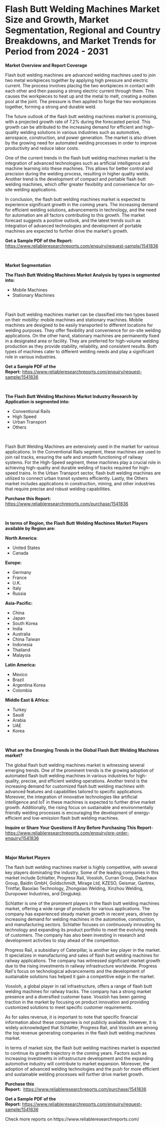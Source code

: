 <p><h1>Flash Butt Welding Machines Market Size and Growth, Market Segmentation, Regional and Country Breakdowns, and Market Trends for Period from 2024 -  2031</h1></p><p><strong>Market Overview and Report Coverage</strong></p>
<p><p>Flash butt welding machines are advanced welding machines used to join two metal workpieces together by applying high pressure and electric current. The process involves placing the two workpieces in contact with each other and then passing a strong electric current through them. This causes the workpieces to heat up and the metal to melt, creating a molten pool at the joint. The pressure is then applied to forge the two workpieces together, forming a strong and durable weld.</p><p>The future outlook of the flash butt welding machines market is promising, with a projected growth rate of 7.2% during the forecasted period. This growth can be attributed to the increasing demand for efficient and high-quality welding solutions in various industries such as automotive, aerospace, construction, and power generation. The market is also driven by the growing need for automated welding processes in order to improve productivity and reduce labor costs.</p><p>One of the current trends in the flash butt welding machines market is the integration of advanced technologies such as artificial intelligence and machine learning into these machines. This allows for better control and precision during the welding process, resulting in higher quality welds. Another trend is the development of compact and portable flash butt welding machines, which offer greater flexibility and convenience for on-site welding applications.</p><p>In conclusion, the flash butt welding machines market is expected to experience significant growth in the coming years. The increasing demand for efficient welding solutions, advancements in technology, and the need for automation are all factors contributing to this growth. The market forecast suggests a positive outlook, and the latest trends such as integration of advanced technologies and development of portable machines are expected to further drive the market's growth.</p></p>
<p><strong>Get a Sample PDF of the Report:</strong> <a href="https://www.reliableresearchreports.com/enquiry/request-sample/1541836">https://www.reliableresearchreports.com/enquiry/request-sample/1541836</a></p>
<p>&nbsp;</p>
<p><strong>Market Segmentation</strong></p>
<p><strong>The Flash Butt Welding Machines Market Analysis by types is segmented into:</strong></p>
<p><ul><li>Mobile Machines</li><li>Stationary Machines</li></ul></p>
<p>&nbsp;</p>
<p><p>Flash butt welding machines market can be classified into two types based on their mobility: mobile machines and stationary machines. Mobile machines are designed to be easily transported to different locations for welding purposes. They offer flexibility and convenience for on-site welding applications. On the other hand, stationary machines are permanently fixed in a designated area or facility. They are preferred for high-volume welding production as they provide stability, reliability, and consistent results. Both types of machines cater to different welding needs and play a significant role in various industries.</p></p>
<p><strong>Get a Sample PDF of the Report:</strong>&nbsp;<a href="https://www.reliableresearchreports.com/enquiry/request-sample/1541836">https://www.reliableresearchreports.com/enquiry/request-sample/1541836</a></p>
<p>&nbsp;</p>
<p><strong>The Flash Butt Welding Machines Market Industry Research by Application is segmented into:</strong></p>
<p><ul><li>Conventional Rails</li><li>High Speed</li><li>Urban Transport</li><li>Others</li></ul></p>
<p>&nbsp;</p>
<p><p>Flash Butt Welding Machines are extensively used in the market for various applications. In the Conventional Rails segment, these machines are used to join rail tracks, ensuring the safe and smooth functioning of railway systems. For the High-Speed segment, these machines play a crucial role in achieving high-quality and durable welding of tracks required for high-speed trains. In the Urban Transport sector, flash butt welding machines are utilized to connect urban transit systems efficiently. Lastly, the Others market includes applications in construction, mining, and other industries that require precise and robust welding capabilities.</p></p>
<p><strong>Purchase this Report:</strong>&nbsp; <a href="https://www.reliableresearchreports.com/purchase/1541836">https://www.reliableresearchreports.com/purchase/1541836</a></p>
<p>&nbsp;</p>
<p><strong>In terms of Region, the Flash Butt Welding Machines Market Players available by Region are:</strong></p>
<p>
    <p> <strong> North America: </strong>
        <ul>
            <li>United States</li>
            <li>Canada</li>
        </ul>
        </p> 
    <p> <strong> Europe: </strong>
        <ul>
            <li>Germany</li>
            <li>France</li>
            <li>U.K.</li>
            <li>Italy</li>
            <li>Russia</li>
        </ul>
        </p> 
    <p> <strong> Asia-Pacific: </strong>
        <ul>
            <li>China</li>
            <li>Japan</li>
            <li>South Korea</li>
            <li>India</li>
            <li>Australia</li>
            <li>China Taiwan</li>
            <li>Indonesia</li>
            <li>Thailand</li>
            <li>Malaysia</li>
        </ul>
        </p> 
    <p> <strong> Latin America: </strong>
        <ul>
            <li>Mexico</li>
            <li>Brazil</li>
            <li>Argentina Korea</li>
            <li>Colombia</li>
        </ul>
        </p> 
    <p> <strong> Middle East & Africa: </strong>
        <ul>
            <li>Turkey</li>
            <li>Saudi</li>
            <li>Arabia</li>
            <li>UAE</li>
            <li>Korea</li>
        </ul>
    </p>
    </p>
<p>&nbsp;</p>
<p><strong>What are the Emerging Trends in the Global Flash Butt Welding Machines market?</strong></p>
<p><p>The global flash butt welding machines market is witnessing several emerging trends. One of the prominent trends is the growing adoption of automated flash butt welding machines in various industries for high-quality, precise, and efficient welding operations. Another trend is the increasing demand for customized flash butt welding machines with advanced features and capabilities tailored to specific applications. Moreover, the integration of innovative technologies like artificial intelligence and IoT in these machines is expected to further drive market growth. Additionally, the rising focus on sustainable and environmentally friendly welding processes is encouraging the development of energy-efficient and low-emission flash butt welding machines.</p></p>
<p><strong>Inquire or Share Your Questions If Any Before Purchasing This Report</strong>- <a href="https://www.reliableresearchreports.com/enquiry/pre-order-enquiry/1541836">https://www.reliableresearchreports.com/enquiry/pre-order-enquiry/1541836</a></p>
<p>&nbsp;</p>
<p><strong>Major Market Players</strong></p>
<p><p>The flash butt welding machines market is highly competitive, with several key players dominating the industry. Some of the leading companies in this market include Schlatter, Progress Rail, Vossloh, Curran Group, Delachaux Group, Baidin GmbH, Goldschmidt, Mirage Ltd, KZESO, Geismar, Gantrex, Trintfar, Baoxiao Technology, Zhongxiao Welding, Xinzhou Welding, Duropower Industries, and Dingjukeji.</p><p>Schlatter is one of the prominent players in the flash butt welding machines market, offering a wide range of products for various applications. The company has experienced steady market growth in recent years, driven by increasing demand for welding machines in the automotive, construction, and manufacturing sectors. Schlatter focuses on continuously innovating its technology and expanding its product portfolio to meet the evolving needs of customers. The company has also been investing in research and development activities to stay ahead of the competition.</p><p>Progress Rail, a subsidiary of Caterpillar, is another key player in the market. It specializes in manufacturing and sales of flash butt welding machines for railway applications. The company has witnessed significant market growth due to the rising investments in railway infrastructure worldwide. Progress Rail's focus on technological advancements and the development of sustainable solutions has helped it gain a competitive edge in the market.</p><p>Vossloh, a global player in rail infrastructure, offers a range of flash butt welding machines for railway tracks. The company has a strong market presence and a diversified customer base. Vossloh has been gaining traction in the market by focusing on product innovation and providing customized solutions to meet specific customer requirements.</p><p>As for sales revenue, it is important to note that specific financial information about these companies is not publicly available. However, it is widely acknowledged that Schlatter, Progress Rail, and Vossloh are among the top revenue generating companies in the flash butt welding machines market.</p><p>In terms of market size, the flash butt welding machines market is expected to continue its growth trajectory in the coming years. Factors such as increasing investments in infrastructure development and the expanding automotive industry will contribute to market expansion. Moreover, the adoption of advanced welding technologies and the push for more efficient and sustainable welding processes will further drive market growth.</p></p>
<p><strong>Purchase this Report:</strong>&nbsp;&nbsp;<a href="https://www.reliableresearchreports.com/purchase/1541836">https://www.reliableresearchreports.com/purchase/1541836</a></p>
<p></p>
<p><strong>Get a Sample PDF of the Report:</strong>&nbsp;<a href="https://www.reliableresearchreports.com/enquiry/request-sample/1541836">https://www.reliableresearchreports.com/enquiry/request-sample/1541836</a></p>
<p>Check more reports on https://www.reliableresearchreports.com/</p>